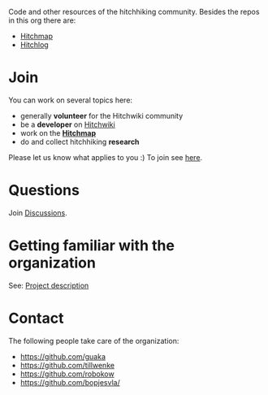 Code and other resources of the hitchhiking community.
Besides the repos in this org there are:
* [Hitchmap](https://github.com/bopjesvla/hitch)
* [Hitchlog](https://github.com/flov/hitchlog-nextjs)

# Join

You can work on several topics here:
- generally **volunteer** for the Hitchwiki community
- be a **developer** on [Hitchwiki](https://hitchwiki.org/en/Main_Page)
- work on the [**Hitchmap**](https://hitchmap.com/)
- do and collect hitchhiking **research**

Please let us know what applies to you :)
To join see [here](https://github.com/orgs/Hitchwiki/discussions/199).

# Questions
Join [Discussions](https://github.com/orgs/Hitchwiki/discussions).

# Getting familiar with the organization
See: [Project description](https://github.com/orgs/Hitchwiki/projects/1/views/1?pane=info&statusUpdateId=2918)

# Contact

The following people take care of the organization:
- https://github.com/guaka
- https://github.com/tillwenke
- https://github.com/robokow
- https://github.com/bopjesvla/
